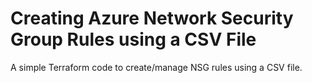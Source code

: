 # Creating Azure Network Security Group Rules using a CSV File

A simple Terraform code to create/manage NSG rules using a CSV file. 
